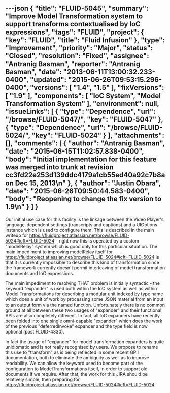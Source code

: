 ---json
{
  "title": "FLUID-5045",
  "summary": "Improve Model Transformation system to support transforms contextualised by IoC expressions",
  "tags": "FLUID",
  "project": {
    "key": "FLUID",
    "title": "Fluid Infusion"
  },
  "type": "Improvement",
  "priority": "Major",
  "status": "Closed",
  "resolution": "Fixed",
  "assignee": "Antranig Basman",
  "reporter": "Antranig Basman",
  "date": "2013-06-11T13:00:32.233-0400",
  "updated": "2015-06-26T09:53:15.296-0400",
  "versions": [
    "1.4",
    "1.5"
  ],
  "fixVersions": [
    "1.9"
  ],
  "components": [
    "IoC System",
    "Model Transformation System"
  ],
  "environment": null,
  "issueLinks": [
    {
      "type": "Dependence",
      "url": "/browse/FLUID-5047/",
      "key": "FLUID-5047"
    },
    {
      "type": "Dependence",
      "url": "/browse/FLUID-5024/",
      "key": "FLUID-5024"
    }
  ],
  "attachments": [],
  "comments": [
    {
      "author": "Antranig Basman",
      "date": "2015-06-15T11:02:57.838-0400",
      "body": "Initial implementation for this feature was merged into trunk at revision cc3fd22e253d139ddc4179a1cb55ed40a92c7b8a on Dec 15, 2013\n"
    },
    {
      "author": "Justin Obara",
      "date": "2015-06-26T09:50:44.583-0400",
      "body": "Reopening to change the fix version to 1.9\n"
    }
  ]
}
---
Our initial use case for this facility is the linkage between the Video Player's language-dependent settings (transcripts and captions) and a UIOptions instance which is used to configure them. This is described in the main writeup for <https://fluidproject.atlassian.net/browse/FLUID-5024#icft=FLUID-5024> - right now this is operated by a custom "modelRelay" system which is good only for this particular situation. The main impediment to improving modelRelay itself for <https://fluidproject.atlassian.net/browse/FLUID-5024#icft=FLUID-5024> is that it is currently impossible to describe this kind of transformation since the framework currently doesn't permit interleaving of model transformation documents and IoC expressions.

The main impediment to resolving THAT problem is initially syntactic - the keyword "expander" is used both within the IoC system as well as within Model Transformations for describing a modular unit indexed by type name which does a unit of work by processing some JSON material from an input to an output form via the named function. Unfortunately there is no common ground at all between these two usages of "expander" and their functional APIs are also completely different. In fact, all IoC expanders have recently been folded into one single omni-capable "expander" which does the work of the previous "deferredInvoke" expander and the type field is now optional (post FLUID-4330).

In fact the usage of "expander" for model transformation expanders is quite unidiomatic and is not really recognised by users. We propose to rename this use to "transform" as is being reflected in some recent GPII documentation, both to eliminate the ambiguity as well as to improve readability. We can allow the keyword used to become part of the configuration to ModelTransformations itself, in order to support old documents if we require. After that, the work for this JIRA should be relatively simple, then preparing for <https://fluidproject.atlassian.net/browse/FLUID-5024#icft=FLUID-5024>.

        